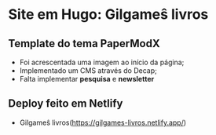 # Site em Hugo: Gilgameŝ livros

## Template do tema PaperModX

- Foi acrescentada uma imagem ao início da página;
- Implementado um CMS através do Decap;
- Falta implementar **pesquisa** e **newsletter**

## Deploy feito em Netlify

- Gilgameŝ livros(https://gilgames-livros.netlify.app/)
